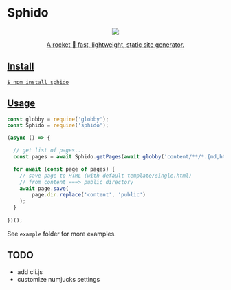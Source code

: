 # Sphido

<p align="center">
  <a href="https://sphido.org">
    <img src="https://sphido.org/img/sphido.svg" 
  </a>
</p>


<p align="center">
  A rocket 🚀 fast, lightweight, static site generator.
</p>

## Install

```
$ npm install sphido
```

## Usage

```javascript
const globby = require('globby');
const Sphido = require('sphido');

(async () => {

  // get list of pages...
  const pages = await Sphido.getPages(await globby('content/**/*.{md,html}'), ...Sphido.extenders);

  for await (const page of pages) {
    // save page to HTML (with default template/single.html)
    // from content ===> public directory
    await page.save(
        page.dir.replace('content', 'public')
    );
  }
  
})();
```

See `example` folder for more examples.

## TODO

- add cli.js 
- customize numjucks settings
